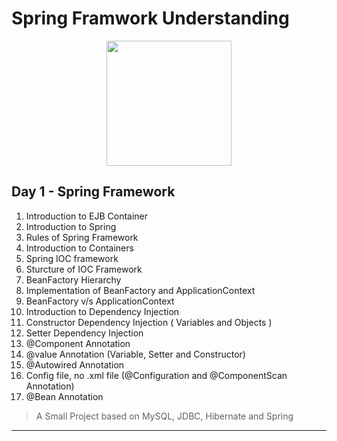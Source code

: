 # Spring Framwork Understanding

<p align="center">
   <img src="https://qph.fs.quoracdn.net/main-qimg-691527b61d93ed73ccc02a4c1eb8dfc9" height=200>
</p>

## Day 1 - Spring Framework

1. Introduction to EJB Container
2. Introduction to Spring
3. Rules of Spring Framework
4. Introduction to Containers
5. Spring IOC framework
6. Sturcture of IOC Framework
7. BeanFactory Hierarchy
8. Implementation of BeanFactory and ApplicationContext
9. BeanFactory v/s ApplicationContext
10. Introduction to Dependency Injection
11. Constructor Dependency Injection ( Variables and Objects )
12. Setter Dependency Injection
13. @Component Annotation
14. @value Annotation (Variable, Setter and Constructor)
15. @Autowired Annotation
16. Config file, no .xml file (@Configuration and @ComponentScan Annotation)
17. @Bean Annotation

> A Small Project based on MySQL, JDBC, Hibernate and Spring

<hr>
